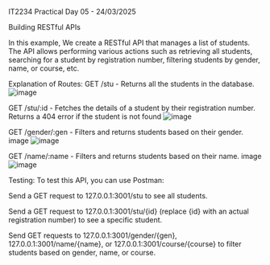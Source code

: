 IT2234 Practical Day 05 - 24/03/2025

Building RESTful APIs

In this example, We create a RESTful API that manages a list of students. The API allows performing various actions such as retrieving all students, searching for a student by registration number, filtering students by gender, name, or course, etc.

Explanation of Routes: GET /stu - Returns all the students in the database.
![image](https://github.com/user-attachments/assets/51752508-8045-446d-9e96-bff981bcd574)

GET /stu/:id - Fetches the details of a student by their registration number. Returns a 404 error if the student is not found
![image](https://github.com/user-attachments/assets/2e16cc53-26dd-4995-b757-0f99f2e6ec79)

GET /gender/:gen - Filters and returns students based on their gender. image
![image](https://github.com/user-attachments/assets/354c2893-0d11-4efc-9bec-013e7abc6037)

GET /name/:name - Filters and returns students based on their name. image
![image](https://github.com/user-attachments/assets/5c187859-8320-41a7-b0f8-a0a265f68b5b)


Testing: To test this API, you can use Postman:

Send a GET request to 127.0.0.1:3001/stu to see all students.

Send a GET request to 127.0.0.1:3001/stu/{id} (replace {id} with an actual registration number) to see a specific student.

Send GET requests to 127.0.0.1:3001/gender/{gen}, 127.0.0.1:3001/name/{name}, or 127.0.0.1:3001/course/{course} to filter students based on gender, name, or course.
